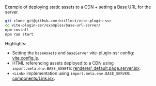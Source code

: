 Example of deploying static assets to a CDN + setting a Base URL for the server.

```bash
git clone git@github.com:brillout/vite-plugin-ssr
cd vite-plugin-ssr/examples/base-url-server/
npm install
npm run start
```

Highlights:
 - Setting the `baseAssets` and `baseServer` vite-plugin-ssr config: [vite.config.js](vite.config.js).
 - HTML referencing assets deployed to a CDN using `import.meta.env.BASE_ASSETS`: [renderer/_default.page.server.jsx](renderer/_default.page.server.jsx).
 - `<Link>` implementation using `import.meta.env.BASE_SERVER`: [components/Link.jsx](components/Link.jsx).
